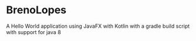 # BrenoLopes
A Hello World application using JavaFX with Kotlin with a gradle build script with support for java 8
